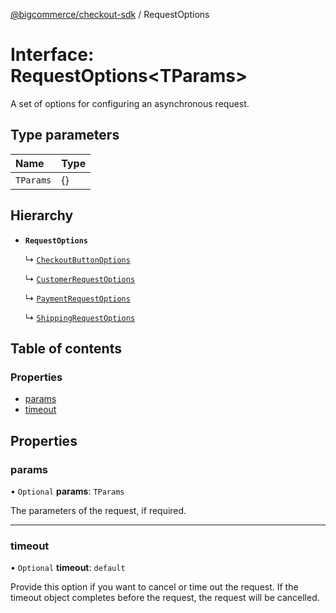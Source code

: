 [@bigcommerce/checkout-sdk](../README.md) / RequestOptions

# Interface: RequestOptions<TParams\>

A set of options for configuring an asynchronous request.

## Type parameters

| Name | Type |
| :------ | :------ |
| `TParams` | {} |

## Hierarchy

- **`RequestOptions`**

  ↳ [`CheckoutButtonOptions`](CheckoutButtonOptions.md)

  ↳ [`CustomerRequestOptions`](CustomerRequestOptions.md)

  ↳ [`PaymentRequestOptions`](PaymentRequestOptions.md)

  ↳ [`ShippingRequestOptions`](ShippingRequestOptions.md)

## Table of contents

### Properties

- [params](RequestOptions.md#params)
- [timeout](RequestOptions.md#timeout)

## Properties

### params

• `Optional` **params**: `TParams`

The parameters of the request, if required.

___

### timeout

• `Optional` **timeout**: `default`

Provide this option if you want to cancel or time out the request. If the
timeout object completes before the request, the request will be
cancelled.
